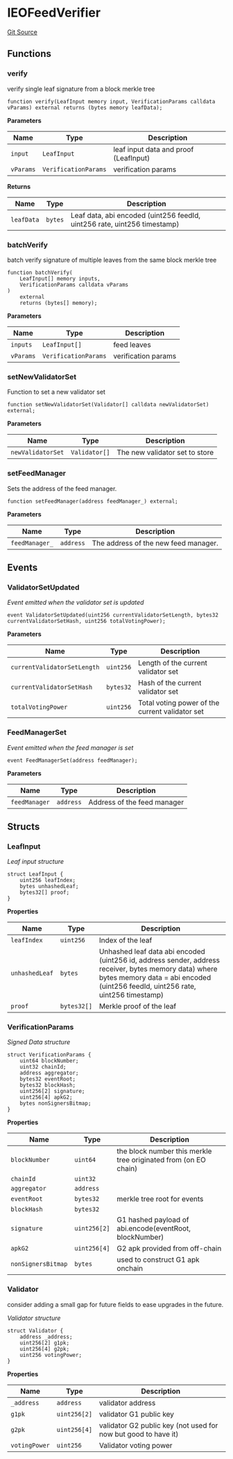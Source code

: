 # IEOFeedVerifier

[Git Source](https://github.com/Eoracle/target-contracts/blob/6aa770eda8f0c2ec3d6b8a6ee534d020a26eb2db/src/interfaces/IEOFeedVerifier.sol)

## Functions

### verify

verify single leaf signature from a block merkle tree

```solidity
function verify(LeafInput memory input, VerificationParams calldata vParams) external returns (bytes memory leafData);
```

**Parameters**

| Name      | Type                 | Description                           |
| --------- | -------------------- | ------------------------------------- |
| `input`   | `LeafInput`          | leaf input data and proof (LeafInput) |
| `vParams` | `VerificationParams` | verification params                   |

**Returns**

| Name       | Type    | Description                                                              |
| ---------- | ------- | ------------------------------------------------------------------------ |
| `leafData` | `bytes` | Leaf data, abi encoded (uint256 feedId, uint256 rate, uint256 timestamp) |

### batchVerify

batch verify signature of multiple leaves from the same block merkle tree

```solidity
function batchVerify(
    LeafInput[] memory inputs,
    VerificationParams calldata vParams
)
    external
    returns (bytes[] memory);
```

**Parameters**

| Name      | Type                 | Description         |
| --------- | -------------------- | ------------------- |
| `inputs`  | `LeafInput[]`        | feed leaves         |
| `vParams` | `VerificationParams` | verification params |

### setNewValidatorSet

Function to set a new validator set

```solidity
function setNewValidatorSet(Validator[] calldata newValidatorSet) external;
```

**Parameters**

| Name              | Type          | Description                    |
| ----------------- | ------------- | ------------------------------ |
| `newValidatorSet` | `Validator[]` | The new validator set to store |

### setFeedManager

Sets the address of the feed manager.

```solidity
function setFeedManager(address feedManager_) external;
```

**Parameters**

| Name           | Type      | Description                          |
| -------------- | --------- | ------------------------------------ |
| `feedManager_` | `address` | The address of the new feed manager. |

## Events

### ValidatorSetUpdated

_Event emitted when the validator set is updated_

```solidity
event ValidatorSetUpdated(uint256 currentValidatorSetLength, bytes32 currentValidatorSetHash, uint256 totalVotingPower);
```

**Parameters**

| Name                        | Type      | Description                                     |
| --------------------------- | --------- | ----------------------------------------------- |
| `currentValidatorSetLength` | `uint256` | Length of the current validator set             |
| `currentValidatorSetHash`   | `bytes32` | Hash of the current validator set               |
| `totalVotingPower`          | `uint256` | Total voting power of the current validator set |

### FeedManagerSet

_Event emitted when the feed manager is set_

```solidity
event FeedManagerSet(address feedManager);
```

**Parameters**

| Name          | Type      | Description                 |
| ------------- | --------- | --------------------------- |
| `feedManager` | `address` | Address of the feed manager |

## Structs

### LeafInput

_Leaf input structure_

```solidity
struct LeafInput {
    uint256 leafIndex;
    bytes unhashedLeaf;
    bytes32[] proof;
}
```

**Properties**

| Name           | Type        | Description                                                                                                                                                                              |
| -------------- | ----------- | ---------------------------------------------------------------------------------------------------------------------------------------------------------------------------------------- |
| `leafIndex`    | `uint256`   | Index of the leaf                                                                                                                                                                        |
| `unhashedLeaf` | `bytes`     | Unhashed leaf data abi encoded (uint256 id, address sender, address receiver, bytes memory data) where bytes memory data = abi encoded (uint256 feedId, uint256 rate, uint256 timestamp) |
| `proof`        | `bytes32[]` | Merkle proof of the leaf                                                                                                                                                                 |

### VerificationParams

_Signed Data structure_

```solidity
struct VerificationParams {
    uint64 blockNumber;
    uint32 chainId;
    address aggregator;
    bytes32 eventRoot;
    bytes32 blockHash;
    uint256[2] signature;
    uint256[4] apkG2;
    bytes nonSignersBitmap;
}
```

**Properties**

| Name               | Type         | Description                                                     |
| ------------------ | ------------ | --------------------------------------------------------------- |
| `blockNumber`      | `uint64`     | the block number this merkle tree originated from (on EO chain) |
| `chainId`          | `uint32`     |                                                                 |
| `aggregator`       | `address`    |                                                                 |
| `eventRoot`        | `bytes32`    | merkle tree root for events                                     |
| `blockHash`        | `bytes32`    |                                                                 |
| `signature`        | `uint256[2]` | G1 hashed payload of abi.encode(eventRoot, blockNumber)         |
| `apkG2`            | `uint256[4]` | G2 apk provided from off-chain                                  |
| `nonSignersBitmap` | `bytes`      | used to construct G1 apk onchain                                |

### Validator

consider adding a small gap for future fields to ease upgrades in the future.

_Validator structure_

```solidity
struct Validator {
    address _address;
    uint256[2] g1pk;
    uint256[4] g2pk;
    uint256 votingPower;
}
```

**Properties**

| Name          | Type         | Description                                                    |
| ------------- | ------------ | -------------------------------------------------------------- |
| `_address`    | `address`    | validator address                                              |
| `g1pk`        | `uint256[2]` | validator G1 public key                                        |
| `g2pk`        | `uint256[4]` | validator G2 public key (not used for now but good to have it) |
| `votingPower` | `uint256`    | Validator voting power                                         |
